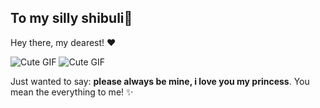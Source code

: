 ## To my silly shibuli💖

Hey there, my dearest! :heart:

![Cute GIF](https://i.pinimg.com/originals/c8/8a/c7/c88ac78ed012b6b98b634297c58c8c8f.gif)
![Cute GIF](https://encrypted-tbn0.gstatic.com/images?q=tbn:ANd9GcRI3VHXJylm9ZfIfMn-Y3yvhrrlq978PjubQw&usqp=CAU)

Just wanted to say: **please always be mine, i love you my princess**. You mean the everything to me! :sparkles:

